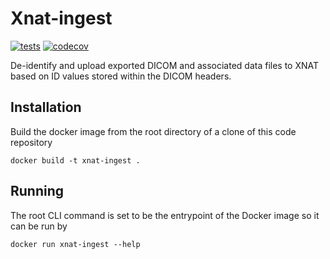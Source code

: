 
# Xnat-ingest

[![tests](https://github.com/Australian-Imaging-Service/xnat-ingest/actions/workflows/tests.yml/ci-cd.svg)](https://github.com/Australian-Imaging-Service/xnat-ingest/actions/workflows/ci-cd.yml)
[![codecov](https://codecov.io/gh/Australian-Imaging-Service/xnat-ingest/graph/badge.svg?token=V860ZYIKQ3)](https://codecov.io/gh/Australian-Imaging-Service/xnat-ingest)

De-identify and upload exported DICOM and associated data files to XNAT based on ID values
stored within the DICOM headers.


## Installation

Build the docker image from the root directory of a clone of this code repository

```
docker build -t xnat-ingest .
```


## Running

The root CLI command is set to be the entrypoint of the Docker image so it can be run
by

```
docker run xnat-ingest --help
```
```
